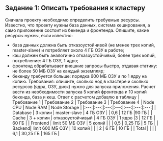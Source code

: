 ## Задание 1: Описать требования к кластеру
Сначала проекту необходимо определить требуемые ресурсы. Известно, что проекту нужны база данных, система кеширования, а само приложение состоит из бекенда и фронтенда. Опишите, какие ресурсы нужны, если известно:

- база данных должна быть отказоустойчивой (не менее трех копий, master-slave) и потребляет около 4 ГБ ОЗУ в работе;
- кэш должен быть аналогично отказоустойчивый, более трех копий, потребление: 4 ГБ ОЗУ, 1 ядро;
- фронтенд обрабатывает внешние запросы быстро, отдавая статику: не более 50 МБ ОЗУ на каждый экземпляр;
- бекенду требуется больше: порядка 600 МБ ОЗУ и по 1 ядру на копию.
Требования: опишите, сколько нод в кластере и сколько ресурсов (ядра, ОЗУ, диск) нужно для запуска приложения. Расчет вести из необходимости запуска 5 копий фронтенда и 10 копий бекенда, база и кеш.
 Ответ с расчетом добавлю в таблицу
| Требование 1 | Требование 2 | Требование 3 | Требование 4 | Node CPU | Node RAM | Node Storage |
|:---:|:---:|:---:|:---:|:---:|:---:|:---:|
| Database | 3 копии | master-slave | 4 ГБ ОЗУ | | 0,6 | 12 ГБ |90 ГБ |
| Cache | 3 + копии | отказоустойчивый | 4 ГБ ОЗУ | 1 ядро |3 | 12 ГБ | 60 ГБ |
| Frontend | limit 50 МБ ОЗУ | 5 копий | | | 0,5 | 0,25 ГБ | 5 ГБ |
| Backend| limit 600 МБ ОЗУ | 10 копий | | | 2 | 6 ГБ | 10 ГБ |
| Total | | | | 6,1 | 30,25 ГБ | 165 ГБ |
